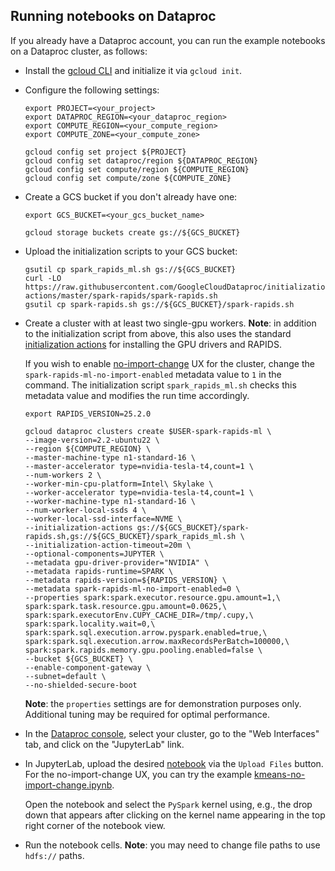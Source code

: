 ## Running notebooks on Dataproc

If you already have a Dataproc account, you can run the example notebooks on a Dataproc cluster, as follows:
- Install the [gcloud CLI](https://cloud.google.com/sdk/docs/install) and initialize it via `gcloud init`.
- Configure the following settings:
  ```
  export PROJECT=<your_project>
  export DATAPROC_REGION=<your_dataproc_region>
  export COMPUTE_REGION=<your_compute_region>
  export COMPUTE_ZONE=<your_compute_zone>

  gcloud config set project ${PROJECT}
  gcloud config set dataproc/region ${DATAPROC_REGION}
  gcloud config set compute/region ${COMPUTE_REGION}
  gcloud config set compute/zone ${COMPUTE_ZONE}
  ```
- Create a GCS bucket if you don't already have one:
  ```
  export GCS_BUCKET=<your_gcs_bucket_name>

  gcloud storage buckets create gs://${GCS_BUCKET}
  ```
- Upload the initialization scripts to your GCS bucket:
  ```
  gsutil cp spark_rapids_ml.sh gs://${GCS_BUCKET}
  curl -LO https://raw.githubusercontent.com/GoogleCloudDataproc/initialization-actions/master/spark-rapids/spark-rapids.sh
  gsutil cp spark-rapids.sh gs://${GCS_BUCKET}/spark-rapids.sh
  ```
- Create a cluster with at least two single-gpu workers.  **Note**: in addition to the initialization script from above, this also uses the standard [initialization actions](https://github.com/GoogleCloudDataproc/initialization-actions) for installing the GPU drivers and RAPIDS.
  
  If you wish to enable [no-import-change](../README.md#no-import-change) UX for the cluster, change the `spark-rapids-ml-no-import-enabled` metadata value to `1` in the command.  The initialization script `spark_rapids_ml.sh` checks this metadata value and modifies the run time accordingly.

  ```
  export RAPIDS_VERSION=25.2.0

  gcloud dataproc clusters create $USER-spark-rapids-ml \
  --image-version=2.2-ubuntu22 \
  --region ${COMPUTE_REGION} \
  --master-machine-type n1-standard-16 \
  --master-accelerator type=nvidia-tesla-t4,count=1 \
  --num-workers 2 \
  --worker-min-cpu-platform=Intel\ Skylake \
  --worker-accelerator type=nvidia-tesla-t4,count=1 \
  --worker-machine-type n1-standard-16 \
  --num-worker-local-ssds 4 \
  --worker-local-ssd-interface=NVME \
  --initialization-actions gs://${GCS_BUCKET}/spark-rapids.sh,gs://${GCS_BUCKET}/spark_rapids_ml.sh \
  --initialization-action-timeout=20m \
  --optional-components=JUPYTER \
  --metadata gpu-driver-provider="NVIDIA" \
  --metadata rapids-runtime=SPARK \
  --metadata rapids-version=${RAPIDS_VERSION} \
  --metadata spark-rapids-ml-no-import-enabled=0 \
  --properties spark:spark.executor.resource.gpu.amount=1,\
  spark:spark.task.resource.gpu.amount=0.0625,\
  spark:spark.executorEnv.CUPY_CACHE_DIR=/tmp/.cupy,\
  spark:spark.locality.wait=0,\
  spark:spark.sql.execution.arrow.pyspark.enabled=true,\
  spark:spark.sql.execution.arrow.maxRecordsPerBatch=100000,\
  spark:spark.rapids.memory.gpu.pooling.enabled=false \
  --bucket ${GCS_BUCKET} \
  --enable-component-gateway \
  --subnet=default \
  --no-shielded-secure-boot
  ```
  **Note**: the `properties` settings are for demonstration purposes only.  Additional tuning may be required for optimal performance.
- In the [Dataproc console](https://console.cloud.google.com/dataproc/clusters), select your cluster, go to the "Web Interfaces" tab, and click on the "JupyterLab" link.
- In JupyterLab, upload the desired [notebook](../) via the `Upload Files` button.  For the no-import-change UX, you can try the example [kmeans-no-import-change.ipynb](../kmeans-no-import-change.ipynb).
  
  Open the notebook and select the `PySpark` kernel using, e.g., the drop down that appears after clicking on the kernel name appearing in the top right corner of the notebook view.

- Run the notebook cells.  **Note**: you may need to change file paths to use `hdfs://` paths.
